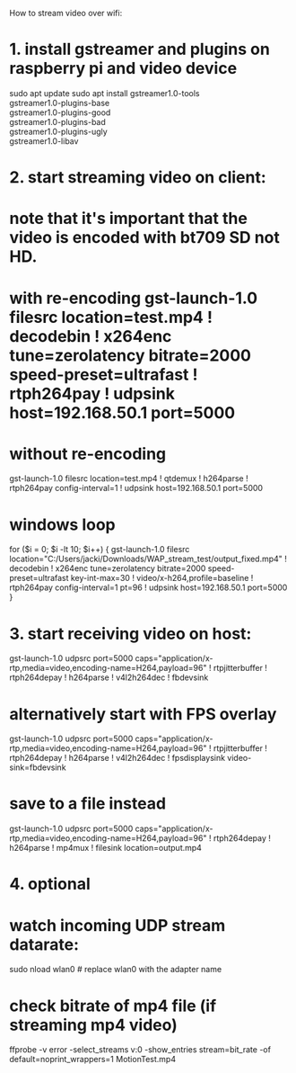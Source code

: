 How to stream video over wifi:

# 1. install gstreamer and plugins on raspberry pi and video device
sudo apt update
sudo apt install gstreamer1.0-tools \
                 gstreamer1.0-plugins-base \
                 gstreamer1.0-plugins-good \
                 gstreamer1.0-plugins-bad \
                 gstreamer1.0-plugins-ugly \
                 gstreamer1.0-libav


# 2. start streaming video on client:
# note that it's important that the video is encoded with bt709 SD not HD.

# with re-encoding gst-launch-1.0 filesrc location=test.mp4 ! decodebin ! x264enc tune=zerolatency bitrate=2000 speed-preset=ultrafast ! rtph264pay ! udpsink host=192.168.50.1 port=5000

# without re-encoding
gst-launch-1.0 filesrc location=test.mp4 ! qtdemux ! h264parse ! rtph264pay config-interval=1 ! udpsink host=192.168.50.1 port=5000

# windows loop
for ($i = 0; $i -lt 10; $i++) {
    gst-launch-1.0 filesrc location="C:/Users/jacki/Downloads/WAP_stream_test/output_fixed.mp4" ! decodebin ! x264enc tune=zerolatency bitrate=2000 speed-preset=ultrafast key-int-max=30 ! video/x-h264,profile=baseline ! rtph264pay config-interval=1 pt=96 ! udpsink host=192.168.50.1 port=5000
}

# 3. start receiving video on host:
gst-launch-1.0 udpsrc port=5000 caps="application/x-rtp,media=video,encoding-name=H264,payload=96" ! rtpjitterbuffer ! rtph264depay ! h264parse ! v4l2h264dec ! fbdevsink

# alternatively start with FPS overlay
gst-launch-1.0 udpsrc port=5000 caps="application/x-rtp,media=video,encoding-name=H264,payload=96" ! rtpjitterbuffer ! rtph264depay ! h264parse ! v4l2h264dec ! fpsdisplaysink video-sink=fbdevsink

# save to a file instead
gst-launch-1.0 udpsrc port=5000 caps="application/x-rtp,media=video,encoding-name=H264,payload=96" ! rtph264depay ! h264parse ! mp4mux ! filesink location=output.mp4


# 4. optional
# watch incoming UDP stream datarate:
sudo nload wlan0 # replace wlan0 with the adapter name
# check bitrate of mp4 file (if streaming mp4 video)
ffprobe -v error -select_streams v:0 -show_entries stream=bit_rate -of default=noprint_wrappers=1 MotionTest.mp4

